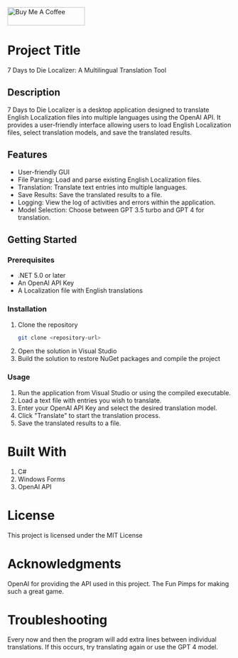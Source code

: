 <a href="https://www.https://www.buymeacoffee.com/boxturtle" target="_blank"><img src="https://cdn.buymeacoffee.com/buttons/default-orange.png" alt="Buy Me A Coffee" height="41" width="174"></a>

# Project Title
7 Days to Die Localizer: A Multilingual Translation Tool

## Description
7 Days to Die Localizer is a desktop application designed to translate English Localization files into multiple languages using the OpenAI API. It provides a user-friendly interface allowing users to load English Localization files, select translation models, and save the translated results.

## Features
- User-friendly GUI
- File Parsing: Load and parse existing English Localization files.
- Translation: Translate text entries into multiple languages.
- Save Results: Save the translated results to a file.
- Logging: View the log of activities and errors within the application.
- Model Selection: Choose between GPT 3.5 turbo and GPT 4 for translation.

## Getting Started
### Prerequisites
- .NET 5.0 or later
- An OpenAI API Key
- A Localization file with English translations

### Installation
1. Clone the repository
   ```sh
   git clone <repository-url>
2. Open the solution in Visual Studio
3. Build the solution to restore NuGet packages and compile the project

### Usage
1. Run the application from Visual Studio or using the compiled executable.
2. Load a text file with entries you wish to translate.
3. Enter your OpenAI API Key and select the desired translation model.
4. Click "Translate" to start the translation process.
5. Save the translated results to a file.

# Built With
1. C#
2. Windows Forms
3. OpenAI API

# License
This project is licensed under the MIT License

# Acknowledgments
OpenAI for providing the API used in this project.
The Fun Pimps for making such a great game.

# Troubleshooting
Every now and then the program will add extra lines between individual translations.  If this occurs, try translating again or use the GPT 4 model.
